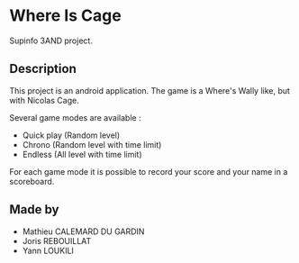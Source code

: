 # Where Is Cage
Supinfo 3AND project.

## Description
This project is an android application.
The game is a Where's Wally like, but with Nicolas Cage.

Several game modes are available :
- Quick play (Random level)
- Chrono (Random level with time limit)
- Endless (All level with time limit)


For each game mode it is possible to record your score and your name in a scoreboard.

## Made by
- Mathieu CALEMARD DU GARDIN
- Joris REBOUILLAT
- Yann LOUKILI
